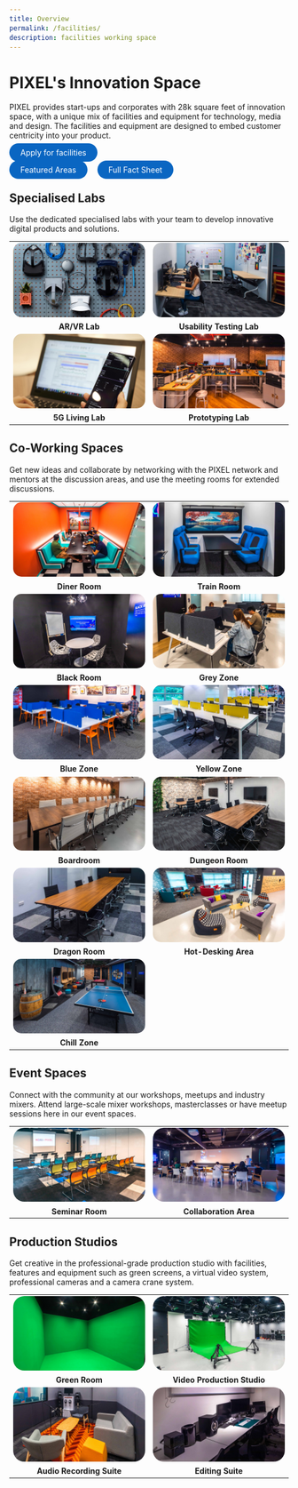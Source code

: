 ```yaml
---
title: Overview
permalink: /facilities/
description: facilities working space
---
```

# PIXEL's Innovation Space
PIXEL provides start-ups and corporates with 28k square feet of innovation space, with a unique mix of facilities and equipment for technology, media and design. The facilities and equipment are designed to embed customer centricity into your product. 

<a href="https://go.gov.sg/preqform" target="_blank" style="background-color: #0A66C2; color: white; text-decoration: none; border-radius: 100px; padding-left: 20px; padding-right: 20px; padding-top:8px; padding-bottom:8px">Apply for facilities</a>

<a href="/facilities/ARVR-lab/"  target="_blank" style="background-color: #0A66C2; color: white; text-decoration: none; border-radius: 100px; padding-left: 20px; padding-right: 20px; padding-top:8px; padding-bottom:8px">Featured Areas</a>&emsp;
<a href="/facilities/Facilities-Specs/fact-sheet/" target="_blank" style="background-color: #0A66C2; color: white; text-decoration: none; border-radius: 100px; padding-left: 20px; padding-right: 20px; padding-top:8px; padding-bottom:8px">Full Fact Sheet</a>
<br>

## Specialised Labs
Use the dedicated specialised labs with your team to develop innovative digital products and solutions.

<table>
    <!-- ROW 1 -->
	<tr>
		<td style="width:50%; border-bottom:none; "><img src="/images/Facilities/Overview/ARVR.jpg" style="border-radius:15px;"></td>
		<td style="width:50%; border-bottom:none; "><img src="/images/Facilities/Overview/Usability%20Testing%20Lab.jpg" style="border-radius:15px;"></td>
	</tr>
	<tr>
		<td style="text-align:center; border-bottom:none;"><b>AR/VR Lab</b></td>
		<td style="text-align:center; border-bottom:none;"><b>Usability Testing Lab</b></td>
	</tr>
    <!-- ROW 2 -->
	<tr>
		<td style="width:50%; border-bottom:none; "><img src="/images/Facilities/Overview/5GLab.jpg" style="border-radius:15px;"></td>
		<td style="width:50%; border-bottom:none; "><img src="/images/Facilities/Overview/Prototyping%20Lab.jpg" style="border-radius:15px;"></td>
	</tr>
	<tr>
		<td style="text-align:center; border-bottom:none;"><b>5G Living Lab</b></td>
		<td style="text-align:center; border-bottom:none;"><b>Prototyping Lab</b></td>
	</tr>
</table>

## Co-Working Spaces
Get new ideas and collaborate by networking with the PIXEL network and mentors at the discussion areas, and use the meeting rooms for extended discussions.

<table>
    <!-- ROW 1 -->
	<tr>
		<td style="width:50%; border-bottom:none; "><img src="/images/Facilities/Overview/Diner%20Room.jpg" style="border-radius:15px;"></td>
		<td style="width:50%; border-bottom:none; "><img src="/images/Facilities/Overview/Train%20Room.jpg" style="border-radius:15px;"></td>
	</tr>
	<tr>
		<td style="text-align:center; border-bottom:none;"><b>Diner Room</b></td>
		<td style="text-align:center; border-bottom:none;"><b>Train Room</b></td>
	</tr>
    <!-- ROW 2 -->
	<tr>
		<td style="width:50%; border-bottom:none; "><img src="/images/Facilities/Overview/Black%20Room.jpg" style="border-radius:15px;"></td>
		<td style="width:50%; border-bottom:none; "><img src="/images/Facilities/Overview/Grey%20Zone.jpg" style="border-radius:15px;"></td>
	</tr>
	<tr>
		<td style="text-align:center; border-bottom:none;"><b>Black Room</b></td>
		<td style="text-align:center; border-bottom:none;"><b>Grey Zone</b></td>
	</tr>
	<!-- ROW 3 -->
	<tr>
		<td style="width:50%; border-bottom:none; "><img src="/images/Facilities/Overview/Blue%20Zone.jpg" style="border-radius:15px;"></td>
		<td style="width:50%; border-bottom:none; "><img src="/images/Facilities/Overview/Yellow%20Zone.jpg" style="border-radius:15px;"></td>
	</tr>
	<tr>
		<td style="text-align:center; border-bottom:none;"><b>Blue Zone</b></td>
		<td style="text-align:center; border-bottom:none;"><b>Yellow Zone</b></td>
	</tr>
	<!-- ROW 4 -->
	<tr>
		<td style="width:50%; border-bottom:none; "><img src="/images/Facilities/Overview/Boardroom.jpg" style="border-radius:15px;"></td>
		<td style="width:50%; border-bottom:none; "><img src="/images/Facilities/Overview/Dungeon%20Room.jpg" style="border-radius:15px;"></td>
	</tr>
	<tr>
		<td style="text-align:center; border-bottom:none;"><b>Boardroom</b></td>
		<td style="text-align:center; border-bottom:none;"><b>Dungeon Room</b></td>
	</tr>
	<!-- ROW 5 -->
	<tr>
		<td style="width:50%; border-bottom:none; "><img src="/images/Facilities/Overview/Dragon%20Room.jpg" style="border-radius:15px;"></td>
		<td style="width:50%; border-bottom:none; "><img src="/images/Facilities/Overview/Hotdesking%20Area.jpg" style="border-radius:15px;"></td>
	</tr>
	<tr>
		<td style="text-align:center; border-bottom:none;"><b>Dragon Room</b></td>
		<td style="text-align:center; border-bottom:none;"><b>Hot-Desking Area<b></td>
	</tr>
	<!-- ROW 6 -->
	<tr>
		<td style="width:50%; border-bottom:none; "><img src="/images/Facilities/Overview/Chill%20Zone.jpg" style="border-radius:15px;"></td>
		<td style="width:50%; border-bottom:none; "></td>
	</tr>
	<tr>
		<td style="text-align:center; border-bottom:none;"><b>Chill Zone</b></td>
		<td style="text-align:center; border-bottom:none;"><b><b></td>
	</tr>
</table>
			
## Event Spaces
Connect with the community at our workshops, meetups and industry mixers. Attend large-scale mixer workshops, masterclasses or have meetup sessions here in our event spaces.

<table>
    <!-- ROW 1 -->
	<tr>
		<td style="width:50%; border-bottom:none; "><img src="/images/Facilities/Overview/Seminar%20Room.jpg" style="border-radius:20px;"></td>
		<td style="width:50%; border-bottom:none; "><img src="/images/Facilities/Overview/Collaboration%20Area.jpg" style="border-radius:20px;"></td>
	</tr>
	<tr>
		<td style="text-align:center; border-bottom:none;"><b>Seminar Room</b></td>
		<td style="text-align:center; border-bottom:none;"><b>Collaboration Area</b></td>
	</tr>
</table>

## Production Studios 
Get creative in the professional-grade production studio with facilities, features and equipment such as green screens, a virtual video system, professional cameras and a camera crane system.
<table>
    <!-- ROW 1 -->
	<tr>
		<td style="width:50%; border-bottom:none; "><img src="/images/Facilities/Overview/Green%20Room.jpg" style="border-radius:20px;"></td>
		<td style="width:50%; border-bottom:none; "><img src="/images/Facilities/Overview/Video%20Production%20Studio.jpg" style="border-radius:20px;"></td>
	</tr>
	<tr>
		<td style="text-align:center; border-bottom:none;"><b>Green Room</b></td>
		<td style="text-align:center; border-bottom:none;"><b>Video Production Studio</b></td>
	</tr>
    <!-- ROW 2 -->
	<tr>
		<td style="width:50%; border-bottom:none; "><img src="/images/Facilities/Overview/Audio%20Recording%20Suite.jpg" style="border-radius:20px;"></td>
		<td style="width:50%; border-bottom:none; "><img src="/images/Facilities/Overview/Editing%20Suites.jpg" style="border-radius:20px;"></td>
	</tr>
	<tr>
		<td style="text-align:center; border-bottom:none;"><b>Audio Recording Suite</b></td>
		<td style="text-align:center; border-bottom:none;"><b>Editing Suite</b></td>
	</tr>
</table>